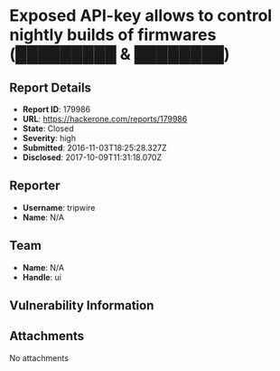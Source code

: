 # Exposed API-key allows to control nightly builds of firmwares (█████████ & ████████)

## Report Details
- **Report ID**: 179986
- **URL**: https://hackerone.com/reports/179986
- **State**: Closed
- **Severity**: high
- **Submitted**: 2016-11-03T18:25:28.327Z
- **Disclosed**: 2017-10-09T11:31:18.070Z

## Reporter
- **Username**: tripwire
- **Name**: N/A

## Team
- **Name**: N/A
- **Handle**: ui

## Vulnerability Information


## Attachments
No attachments
